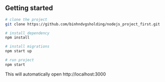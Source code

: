 ## Getting started

```bash
# clone the project  
git clone https://github.com/binhndvgsholding/nodejs_project_first.git

# install dependency
npm install

# install migrations 
npm start up

# run project
npm start
```

This will automatically open http://localhost:3000

